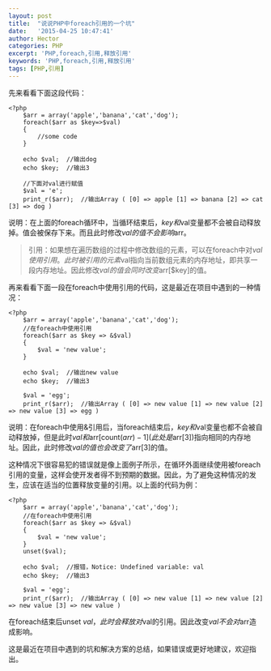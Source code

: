 ```yaml
---
layout: post
title:  "说说PHP中foreach引用的一个坑"
date:   '2015-04-25 10:47:41'
author: Hector
categories: PHP
excerpt: 'PHP,foreach,引用,释放引用'
keywords: 'PHP,foreach,引用,释放引用'
tags: [PHP,引用]
---
```


先来看看下面这段代码：
    
    <?php 
        $arr = array('apple','banana','cat','dog');
        foreach($arr as $key=>$val)
        {
            //some code
        }

        echo $val;  //输出dog
        echo $key;  //输出3

        //下面对val进行赋值
        $val = 'e';
        print_r($arr);  //输出Array ( [0] => apple [1] => banana [2] => cat [3] => dog )

说明：在上面的foreach循环中，当循环结束后，$key和$val变量都不会被自动释放掉。值会被保存下来。而且此时修改$val的值不会影响$arr。

>引用：如果想在遍历数组的过程中修改数组的元素，可以在foreach中对$val使用引用。此时被引用的元素$val指向当前数组元素的内存地址，即共享一段内存地址。因此修改$val的值会同时改变$arr[$key]的值。

再来看看下面一段在foreach中使用引用的代码，这是最近在项目中遇到的一种情况：

    <?php 
        $arr = array('apple','banana','cat','dog');
        //在foreach中使用引用
        foreach($arr as $key => &$val)
        {
            $val = 'new value';
        }

        echo $val;  //输出new value
        echo $key;  //输出3

        $val = 'egg';
        print_r($arr);  //输出Array ( [0] => new value [1] => new value [2] => new value [3] => egg )

说明：在foreach中使用&引用后，当foreach结束后，$key和$val变量也都不会被自动释放掉，但是此时$val和$arr[count($arr) - 1](此处是$arr[3])指向相同的内存地址。因此，此时修改$val的值也会改变了$arr[3]的值。

这种情况下很容易犯的错误就是像上面例子所示，在循环外面继续使用被foreach引用的变量，这样会使开发者得不到预期的数据。因此，为了避免这种情况的发生，应该在适当的位置释放变量的引用。以上面的代码为例：

    <?php 
        $arr = array('apple','banana','cat','dog');
        //在foreach中使用引用
        foreach($arr as $key => &$val)
        {
            $val = 'new value';
        }
        unset($val);

        echo $val;  //报错，Notice: Undefined variable: val
        echo $key;  //输出3

        $val = 'egg'; 
        print_r($arr);  //输出Array ( [0] => new value [1] => new value [2] => new value [3] => new value )
在foreach结束后unset $val，此时会释放对$val的引用。因此改变$val不会对$arr造成影响。

这是最近在项目中遇到的坑和解决方案的总结，如果错误或更好地建议，欢迎指出。